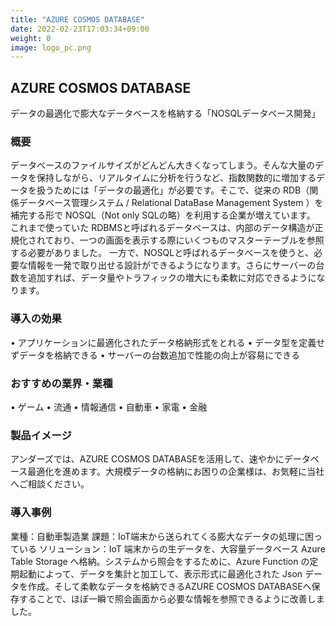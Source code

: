 ```yaml
---
title: "AZURE COSMOS DATABASE"
date: 2022-02-23T17:03:34+09:00
weight: 0
image: logo_pc.png
---
```


## AZURE COSMOS DATABASE
データの最適化で膨大なデータベースを格納する「NOSQLデータベース開発」

### 概要
データベースのファイルサイズがどんどん大きくなってしまう。そんな大量のデータを保持しながら、リアルタイムに分析を行うなど、指数関数的に増加するデータを扱うためには「データの最適化」が必要です。そこで、従来の RDB（関係データベース管理システム / Relational DataBase Management System ）を補完する形で NOSQL（Not only SQLの略）を利用する企業が増えています。
これまで使っていた RDBMSと呼ばれるデータベースは、内部のデータ構造が正規化されており、一つの画面を表示する際にいくつものマスターテーブルを参照する必要がありました。
一方で、NOSQLと呼ばれるデータベースを使うと、必要な情報を一発で取り出せる設計ができるようになります。さらにサーバーの台数を追加すれば、データ量やトラフィックの増大にも柔軟に対応できるようになります。

### 導入の効果
•	アプリケーションに最適化されたデータ格納形式をとれる
•	データ型を定義せずデータを格納できる
•	サーバーの台数追加で性能の向上が容易にできる

### おすすめの業界・業種
•	ゲーム
•	流通
•	情報通信
•	自動車
•	家電
•	金融

### 製品イメージ
アンダーズでは、AZURE COSMOS DATABASEを活用して、速やかにデータベース最適化を進めます。大規模データの格納にお困りの企業様は、お気軽に当社へご相談ください。

### 導入事例
業種：自動車製造業
課題：IoT端末から送られてくる膨大なデータの処理に困っている
ソリューション：IoT 端末からの生データを、大容量データベース Azure Table Storage へ格納。システムから照会をするために、Azure Function の定期起動によって、データを集計と加工して、表示形式に最適化された Json データを作成。そして柔軟なデータを格納できるAZURE COSMOS DATABASEへ保存することで、ほぼ一瞬で照会画面から必要な情報を参照できるように改善しました。